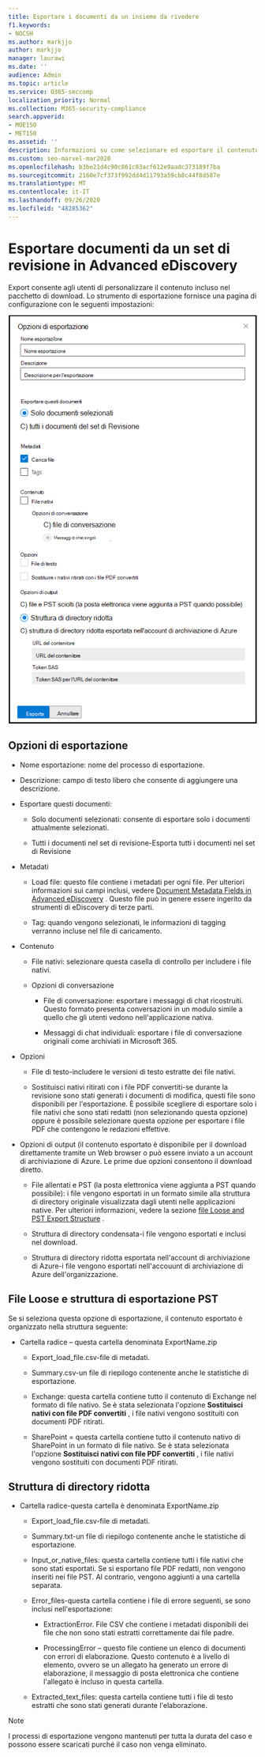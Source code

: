```yaml
---
title: Esportare i documenti da un insieme da rivedere
f1.keywords:
- NOCSH
ms.author: markjjo
author: markjjo
manager: laurawi
ms.date: ''
audience: Admin
ms.topic: article
ms.service: O365-seccomp
localization_priority: Normal
ms.collection: M365-security-compliance
search.appverid:
- MOE150
- MET150
ms.assetid: ''
description: Informazioni su come selezionare ed esportare il contenuto da un set di revisione per presentazioni o recensioni esterne.
ms.custom: seo-marvel-mar2020
ms.openlocfilehash: b3be21d4c90c861c83acf612e9aadc373189f7ba
ms.sourcegitcommit: 2160e7cf373f992dd4d11793a59cb8c44f8d587e
ms.translationtype: MT
ms.contentlocale: it-IT
ms.lasthandoff: 09/26/2020
ms.locfileid: "48285362"
---
```

# <a name="export-documents-from-a-review-set-in-advanced-ediscovery"></a>Esportare documenti da un set di revisione in Advanced eDiscovery

Export consente agli utenti di personalizzare il contenuto incluso nel pacchetto di download. Lo strumento di esportazione fornisce una pagina di configurazione con le seguenti impostazioni:

![Opzioni per l'esportazione di elementi da un set di Revisione](../media/bcfc72c7-4a01-4697-9e16-2965b7f04fdb.png)

## <a name="export-options"></a>Opzioni di esportazione

- Nome esportazione: nome del processo di esportazione.

- Descrizione: campo di testo libero che consente di aggiungere una descrizione.

- Esportare questi documenti:

  - Solo documenti selezionati: consente di esportare solo i documenti attualmente selezionati.
  
  - Tutti i documenti nel set di revisione-Esporta tutti i documenti nel set di Revisione

- Metadati
  
  - Load file: questo file contiene i metadati per ogni file. Per ulteriori informazioni sui campi inclusi, vedere [Document Metadata Fields in Advanced eDiscovery](document-metadata-fields-in-Advanced-eDiscovery.md) . Questo file può in genere essere ingerito da strumenti di eDiscovery di terze parti.
  
  - Tag: quando vengono selezionati, le informazioni di tagging verranno incluse nel file di caricamento.

- Contenuto
  
  - File nativi: selezionare questa casella di controllo per includere i file nativi.
  
  - Opzioni di conversazione
    
    - File di conversazione: esportare i messaggi di chat ricostruiti. Questo formato presenta conversazioni in un modulo simile a quello che gli utenti vedono nell'applicazione nativa.
    
    - Messaggi di chat individuali: esportare i file di conversazione originali come archiviati in Microsoft 365.

- Opzioni

  - File di testo-includere le versioni di testo estratte dei file nativi.
  
  - Sostituisci nativi ritirati con i file PDF convertiti-se durante la revisione sono stati generati i documenti di modifica, questi file sono disponibili per l'esportazione. È possibile scegliere di esportare solo i file nativi che sono stati redatti (non selezionando questa opzione) oppure è possibile selezionare questa opzione per esportare i file PDF che contengono le redazioni effettive.

- Opzioni di output (il contenuto esportato è disponibile per il download direttamente tramite un Web browser o può essere inviato a un account di archiviazione di Azure. Le prime due opzioni consentono il download diretto.
  
  - File allentati e PST (la posta elettronica viene aggiunta a PST quando possibile): i file vengono esportati in un formato simile alla struttura di directory originale visualizzata dagli utenti nelle applicazioni native.  Per ulteriori informazioni, vedere la sezione [file Loose and PST Export Structure](#loose-files-and-pst-export-structure) .
  
  - Struttura di directory condensata-i file vengono esportati e inclusi nel download.
  
  - Struttura di directory ridotta esportata nell'account di archiviazione di Azure-i file vengono esportati nell'accouunt di archiviazione di Azure dell'organizzazione.

## <a name="loose-files-and-pst-export-structure"></a>File Loose e struttura di esportazione PST

Se si seleziona questa opzione di esportazione, il contenuto esportato è organizzato nella struttura seguente:

- Cartella radice – questa cartella denominata ExportName.zip
  
  - Export_load_file.csv-file di metadati.
  
  - Summary.csv-un file di riepilogo contenente anche le statistiche di esportazione.
  
  - Exchange: questa cartella contiene tutto il contenuto di Exchange nel formato di file nativo. Se è stata selezionata l'opzione **Sostituisci nativi con file PDF convertiti** , i file nativi vengono sostituiti con documenti PDF ritirati.
  
  - SharePoint = questa cartella contiene tutto il contenuto nativo di SharePoint in un formato di file nativo. Se è stata selezionata l'opzione **Sostituisci nativi con file PDF convertiti** , i file nativi vengono sostituiti con documenti PDF ritirati.

## <a name="condensed-directory-structure"></a>Struttura di directory ridotta

- Cartella radice-questa cartella è denominata ExportName.zip
  
  - Export_load_file.csv-file di metadati.
  
  - Summary.txt-un file di riepilogo contenente anche le statistiche di esportazione.
  
  - Input_or_native_files: questa cartella contiene tutti i file nativi che sono stati esportati. Se si esportano file PDF redatti, non vengono inseriti nei file PST. Al contrario, vengono aggiunti a una cartella separata.
  
  - Error_files-questa cartella contiene i file di errore seguenti, se sono inclusi nell'esportazione:
    
    - ExtractionError. File CSV che contiene i metadati disponibili dei file che non sono stati estratti correttamente dai file padre.
    
    - ProcessingError – questo file contiene un elenco di documenti con errori di elaborazione. Questo contenuto è a livello di elemento, ovvero se un allegato ha generato un errore di elaborazione, il messaggio di posta elettronica che contiene l'allegato è incluso in questa cartella.
  
  - Extracted_text_files: questa cartella contiene tutti i file di testo estratti che sono stati generati durante l'elaborazione.

> [!NOTE]
> I processi di esportazione vengono mantenuti per tutta la durata del caso e possono essere scaricati purché il caso non venga eliminato.
